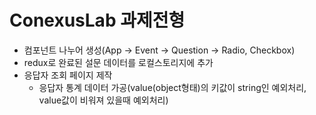 # ConexusLab 과제전형
- 컴포넌트 나누어 생성(App -> Event -> Question -> Radio, Checkbox)
- redux로 완료된 설문 데이터를 로컬스토리지에 추가
- 응답자 조회 페이지 제작
  - 응답자 통계 데이터 가공(value(object형태)의 키값이 string인 예외처리, value값이 비워져 있을때 예외처리)
